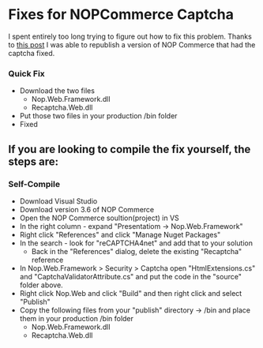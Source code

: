 # Fixes for NOPCommerce Captcha
I spent entirely too long trying to figure out how to fix this problem. Thanks to [this post](https://www.nopcommerce.com/boards/t/33692/support-for-new-version-recaptcha-v2.aspx#139455) I was able to republish a version of NOP Commerce that had the captcha fixed.
### Quick Fix
- Download the two files
  - Nop.Web.Framework.dll
  - Recaptcha.Web.dll
- Put those two files in your production /bin folder
- Fixed


## If you are looking to compile the fix yourself, the steps are:
### Self-Compile
  - Download Visual Studio
  - Download version 3.6 of NOP Commerce
  - Open the NOP Commerce soultion(project) in VS
  - In the right column - expand "Presentatiom -> Nop.Web.Framework"
  - Right click "References" and click "Manage Nuget Packages"
  - In the search - look for "reCAPTCHA4net" and add that to your solution
    - Back in the "References" dialog, delete the existing "Recaptcha" reference
  - In Nop.Web.Framework > Security > Captcha open "HtmlExtensions.cs" and "CaptchaValidatorAttribute.cs" and put the code in the "source" folder above.
  - Right click Nop.Web and click "Build" and then right click and select "Publish"
  - Copy the following files from your "publish" directory -> /bin and place them in your production /bin folder
    - Nop.Web.Framework.dll
    - Recaptcha.Web.dll

